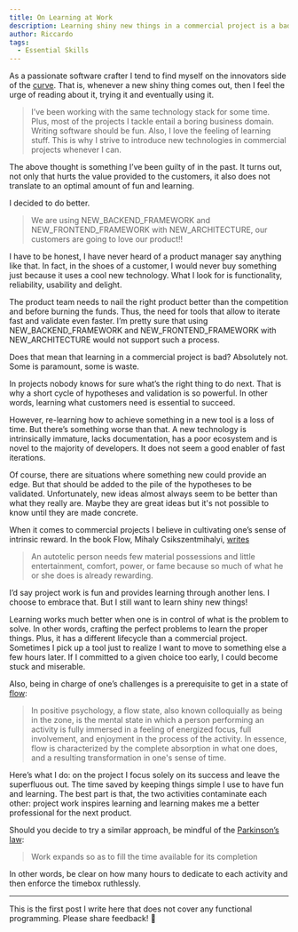 ```yaml
---
title: On Learning at Work
description: Learning shiny new things in a commercial project is a bad idea, here's a better way
author: Riccardo
tags:
  - Essential Skills
---
```


As a passionate software crafter I tend to find myself on the innovators side of the [curve](https://en.wikipedia.org/wiki/Diffusion_of_innovations). That is, whenever a new shiny thing comes out, then I feel the urge of reading about it, trying it and eventually using it.

> I’ve been working with the same technology stack for some time. Plus, most of the projects I tackle entail a boring business domain. Writing software should be fun. Also, I love the feeling of learning stuff. This is why I strive to introduce new technologies in commercial projects whenever I can.

The above thought is something I’ve been guilty of in the past. It turns out, not only that hurts the value provided to the customers, it also does not translate to an optimal amount of fun and learning.

I decided to do better.

> We are using NEW\_BACKEND\_FRAMEWORK and NEW\_FRONTEND\_FRAMEWORK with NEW\_ARCHITECTURE, our customers are going to love our product!!

I have to be honest, I have never heard of a product manager say anything like that. In fact, in the shoes of a customer, I would never buy something just because it uses a cool new technology. What I look for is functionality, reliability, usability and delight. 

The product team needs to nail the right product better than the competition and before burning the funds. Thus, the need for tools that allow to iterate fast and validate even faster. I’m pretty sure that using NEW\_BACKEND\_FRAMEWORK and NEW\_FRONTEND\_FRAMEWORK with NEW\_ARCHITECTURE would not support such a process.

Does that mean that learning in a commercial project is bad? Absolutely not. Some is paramount, some is waste. 

In projects nobody knows for sure what’s the right thing to do next. That is why a short cycle of hypotheses and validation is so powerful. In other words, learning what customers need is essential to succeed.

However, re-learning how to achieve something in a new tool is a loss of time. But there’s something worse than that. A new technology is intrinsically immature, lacks documentation, has a poor ecosystem and is novel to the majority of developers. It does not seem a good enabler of fast iterations.

Of course, there are situations where something new could provide an edge. But that should be added to the pile of the hypotheses to be validated. Unfortunately, new ideas almost always seem to be better than what they really are. Maybe they are great ideas but it's not possible to know until they are made concrete.

When it comes to commercial projects I believe in cultivating one’s sense of intrinsic reward. In the book Flow, Mihaly Csikszentmihalyi, [writes](https://en.wikipedia.org/wiki/Autotelic)

> An autotelic person needs few material possessions and little entertainment, comfort, power, or fame because so much of what he or she does is already rewarding. 

I’d say project work is fun and provides learning through another lens. I choose to embrace that. But I still want to learn shiny new things!

Learning works much better when one is in control of what is the problem to solve. In other words, crafting the perfect problems to learn the proper things. Plus, it has a different lifecycle than a commercial project. Sometimes I pick up a tool just to realize I want to move to something else a few hours later. If I committed to a given choice too early, I could become stuck and miserable.

Also, being in charge of one’s challenges is a prerequisite to get in a state of [flow](https://en.wikipedia.org/wiki/Flow_(psychology)):

> In positive psychology, a flow state, also known colloquially as being in the zone, is the mental state in which a person performing an activity is fully immersed in a feeling of energized focus, full involvement, and enjoyment in the process of the activity. In essence, flow is characterized by the complete absorption in what one does, and a resulting transformation in one's sense of time.

Here’s what I do: on the project I focus solely on its success and leave the superfluous out. The time saved by keeping things simple I use to have fun and learning. The best part is that, the two activities contaminate each other: project work inspires learning and learning makes me a better professional for the next product.

Should you decide to try a similar approach, be mindful of the [Parkinson’s law](https://en.wikipedia.org/wiki/Parkinson%27s_law):

> Work expands so as to fill the time available for its completion

In other words, be clear on how many hours to dedicate to each activity and then enforce the timebox ruthlessly.


---

This is the first post I write here that does not cover any functional programming. Please share feedback! 🙏
